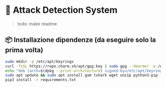 # 📡 Attack Detection System
> todo: make readme


## 📦 Installazione dipendenze (da eseguire solo la prima volta)

```bash
sudo mkdir -p /etc/apt/keyrings
curl -fsSL https://repo.charm.sh/apt/gpg.key | sudo gpg --dearmor -o /etc/apt/keyrings/charm.gpg
echo "deb [arch=$(dpkg --print-architecture) signed-by=/etc/apt/keyrings/charm.gpg] https://repo.charm.sh/apt/ * *" | sudo tee /etc/apt/sources.list.d/charm.list
sudo apt update && sudo apt install gum tshark wget unzip python3-pip -y
pip3 install -r requirements.txt

